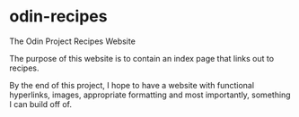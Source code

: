 # odin-recipes
The Odin Project Recipes Website

The purpose of this website is to contain an index page that links out to recipes.

By the end of this project, I hope to have a website with functional hyperlinks, images, appropriate formatting and most importantly, something I can build off of.